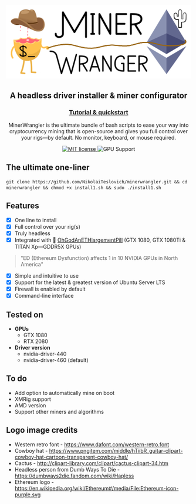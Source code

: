 ![logo](/resources/minerwrangler.png)

<h2 align="center">
  A headless driver installer & miner configurator
</h2>

<h3 align="center">
  <a href="https://cryptoclarified.netlify.app/docs/minerwrangler/">Tutorial & quickstart</a>
</h3>

<p align="center">
  MinerWrangler is the ultimate bundle of bash scripts to ease your way into cryptocurrency mining that is open-source and gives you full control over your rigs—by default. No monitor, keyboard, or mouse required.
</p>

<p align="center">
  <a href="https://github.com/NikolaiTeslovich/minerwrangler/blob/main/LICENSE">
    <img alt="MIT license" src="https://img.shields.io/github/license/NikolaiTeslovich/minerwrangler">
  </a>
  <img alt="GPU Support" src="https://img.shields.io/badge/GPU-NVIDIA-green">
</p>



## The ultimate one-liner

```
git clone https://github.com/NikolaiTeslovich/minerwrangler.git && cd minerwrangler && chmod +x install1.sh && sudo ./install1.sh
```

## Features

- [x] One line to install
- [x] Full control over your rig(s)
- [x] Truly headless
- [x] Integrated with 💊 [OhGodAnETHlargementPill](https://github.com/admin-ipfs/OhGodAnETHlargementPill) (GTX 1080, GTX 1080Ti & TITAN Xp—GDDR5X GPUs)
> "ED (Ethereum Dysfunction) affects 1 in 10 NVIDIA GPUs in North America"

- [x] Simple and intuitive to use
- [x] Support for the latest & greatest version of Ubuntu Server LTS
- [x] Firewall is enabled by default
- [x] Command-line interface

## Tested on

* **GPUs**
  * GTX 1080
  * RTX 2080
* **Driver version**
  * nvidia-driver-440
  * nvidia-driver-460 (default)

## To do

* Add option to automatically mine on boot
* XMRig support
* AMD version
* Support other miners and algorithms

## Logo image credits

- Western retro font - https://www.dafont.com/western-retro.font
- Cowboy hat - https://www.pngitem.com/middle/hTiibR_guitar-clipart-cowboy-hat-cartoon-transparent-cowboy-hat/
- Cactus - http://clipart-library.com/clipart/cactus-clipart-34.htm
- Headless person from Dumb Ways To Die - https://dumbways2die.fandom.com/wiki/Hapless
- Ethereum logo - https://en.wikipedia.org/wiki/Ethereum#/media/File:Ethereum-icon-purple.svg
